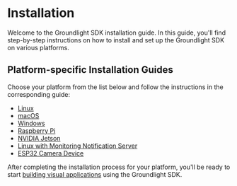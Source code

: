 # Installation

Welcome to the Groundlight SDK installation guide. In this guide, you'll find step-by-step instructions on how to install and set up the Groundlight SDK on various platforms.

## Platform-specific Installation Guides

Choose your platform from the list below and follow the instructions in the corresponding guide:

- [Linux](1-linux.md)
- [macOS](2-macos.md)
- [Windows](3-windows.md)
- [Raspberry Pi](4-raspberry-pi.md)
- [NVIDIA Jetson](5-nvidia-jetson.md)
- [Linux with Monitoring Notification Server](7-monitoring-notification-server.md)
- [ESP32 Camera Device](/docs/iot)

After completing the installation process for your platform, you'll be ready to start [building visual applications](/docs/building-applications/) using the Groundlight SDK.
